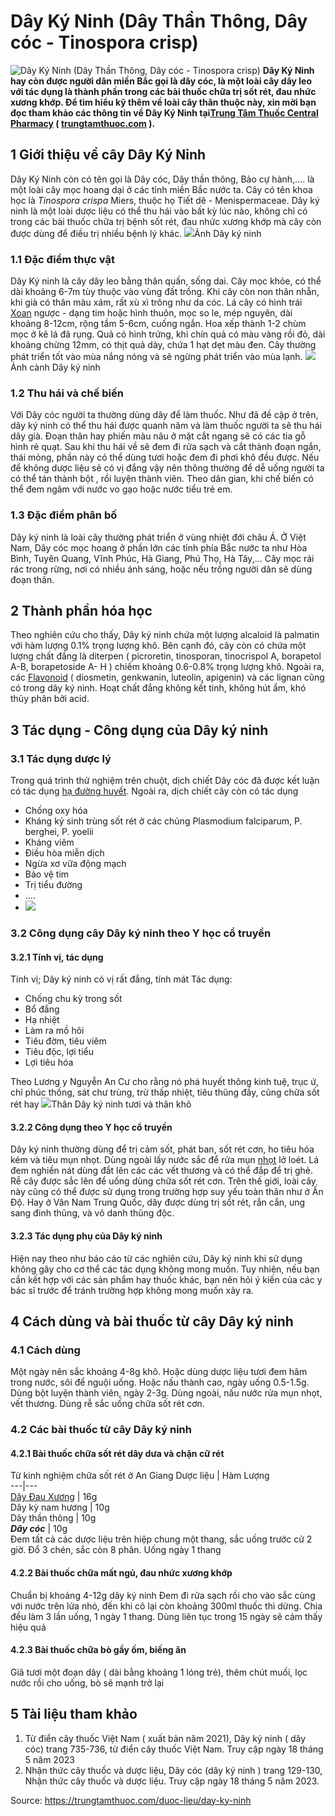 # Dây Ký Ninh (Dây Thần Thông, Dây cóc - Tinospora crisp)

![Dây Ký Ninh \(Dây Thần Thông, Dây cóc - Tinospora crisp\)](https://trungtamthuoc.com/images/others/day-ky-ninh-3-6058.jpg)
**Dây Ký Ninh hay còn được người dân miền Bắc gọi là dây cóc, là một loài cây dây leo với tác dụng là thành phần trong các bài thuốc chữa trị sốt rét, đau nhức xương khớp. Để tìm hiểu kỹ thêm về loài cây thân thuộc này, xin mời bạn đọc tham khảo các thông tin về Dây Ký Ninh tại[Trung Tâm Thuốc Central Pharmacy](https://trungtamthuoc.com/ "Trung Tâm Thuốc Central Pharmacy") ( [trungtamthuoc.com](https://trungtamthuoc.com/ "trungtamthuoc.com") ).**
##  1 Giới thiệu về cây Dây Ký Ninh
Dây Ký Ninh còn có tên gọi là Dây cóc, Dây thần thông, Bảo cự hành,.... là một loài cây mọc hoang dại ở các tỉnh miền Bắc nước ta. Cây có tên khoa học là _Tinospora crispa_ Miers, thuộc họ Tiết dê - Menispermaceae. 
Dây ký ninh là một loài dược liệu có thể thu hái vào bất kỳ lúc nào, không chỉ có trong các bài thuốc chữa trị bệnh sốt rét, đau nhức xương khớp mà cây còn được dùng để điều trị nhiều bệnh lý khác.
![](https://trungtamthuoc.com/images/item/Day-ky-ninh-9.jpg)Ảnh Dây ký ninh
### 1.1 Đặc điểm thực vật
Dây Ký ninh là cây dây leo bằng thân quấn, sống dai. Cây mọc khỏe, có thể dài khoảng 6-7m tùy thuộc vào vùng đất trồng. Khi cây còn non thân nhẵn, khi già có thân màu xám, rất xù xì trông như da cóc. Lá cây có hình trái [Xoan](https://trungtamthuoc.com/duoc-lieu/cay-xoan "Xoan") ngược - dạng tim hoặc hình thuôn, mọc so le, mép nguyên, dài khoảng 8-12cm, rộng tầm 5-6cm, cuống ngắn. 
Hoa xếp thành 1-2 chùm mọc ở kẽ lá đã rụng. Quả có hình trứng, khi chín quả có màu vàng rồi đỏ, dài khoảng chừng 12mm, có thịt quả dày, chứa 1 hạt dẹt màu đen. Cây thường phát triển tốt vào mùa nắng nóng và sẽ ngừng phát triển vào mùa lạnh.
![](https://trungtamthuoc.com/images/item/Day-ky-ninh-10.jpg)Ảnh cành Dây ký ninh
### 1.2 Thu hái và chế biến
Với Dây cóc người ta thường dùng dây để làm thuốc. Như đã đề cập ở trên, dây ký ninh có thể thu hái được quanh năm và làm thuốc người ta sẽ thu hái dây già. Đoạn thân hay phiến màu nâu ở mặt cắt ngang sẽ có các tia gỗ hình rẻ quạt. Sau khi thu hái về sẽ đem đi rửa sạch và cắt thành đoạn ngắn, thái mỏng, phần này có thể dùng tươi hoặc đem đi phơi khô đều được. Nếu để không dược liệu sẽ có vị đắng vậy nên thông thường để dễ uống người ta có thể tán thành bột , rồi luyện thành viên. Theo dân gian, khi chế biến có thể đem ngâm với nước vo gạo hoặc nước tiểu trẻ em.
### 1.3 Đặc điểm phân bố
Dây ký ninh là loài cây thường phát triển ở vùng nhiệt đới châu Á. Ở Việt Nam, Dây cóc mọc hoang ở phần lớn các tỉnh phía Bắc nước ta như Hòa Bình, Tuyên Quang, Vĩnh Phúc, Hà Giang, Phú Thọ, Hà Tây,... Cây mọc rải rác trong rừng, nơi có nhiều ánh sáng, hoặc nếu trồng người dân sẽ dùng đoạn thân. 
##  2 Thành phần hóa học
Theo nghiên cứu cho thấy, Dây ký ninh chứa một lượng alcaloid là palmatin với hàm lượng 0.1% trọng lượng khô. Bên cạnh đó, cây còn có chứa một lượng chất đắng là diterpen ( picroretin, tinosporan, tinocrispol A, borapetol A-B, borapetoside A- H ) chiếm khoảng 0.6-0.8% trọng lượng khô. Ngoài ra, các [Flavonoid](https://trungtamthuoc.com/hoat-chat/flavonoid "Flavonoid") ( diosmetin, genkwanin, luteolin, apigenin) và các lignan cũng có trong dây ký ninh. Hoạt chất đắng không kết tinh, không hút ẩm, khó thủy phân bởi acid. 
##  3 Tác dụng - Công dụng của Dây ký ninh
### 3.1 Tác dụng dược lý
Trong quá trình thử nghiệm trên chuột, dịch chiết Dây cóc đã được kết luận có tác dụng [hạ đường huyết](https://trungtamthuoc.com/bai-viet/ha-glucose-mau "hạ đường huyết"). Ngoài ra, dịch chiết cây còn có tác dụng
  * Chống oxy hóa
  * Kháng ký sinh trùng sốt rét ở các chủng Plasmodium falciparum, P. berghei, P. yoelii
  * Kháng viêm
  * Điều hòa miễn dịch
  * Ngừa xơ vữa động mạch
  * Bảo vệ tim
  * Trị tiểu đường
  * ….
  * ![](https://trungtamthuoc.com/images/item/Day-ky-ninh-1.jpg)


### 3.2 Công dụng cây Dây ký ninh theo Y học cổ truyền
#### 3.2.1 Tính vị, tác dụng
Tính vị; Dây ký ninh có vị rất đắng, tính mát
Tác dụng: 
  * Chống chu kỳ trong sốt
  * Bổ đắng
  * Hạ nhiệt
  * Làm ra mồ hôi
  * Tiêu đờm, tiêu viêm
  * Tiêu độc, lợi tiểu
  * Lợi tiêu hóa


Theo Lương y Nguyễn An Cư cho rằng nó phá huyết thông kinh tuệ, trục ứ, chỉ phúc thống, sát chư trùng, trừ thấp nhiệt, tiêu thũng đầy, cũng chữa sốt rét hay
![](https://trungtamthuoc.com/images/item/Day-ky-ninh-6.jpg)Thân Dây ký ninh tươi và thân khô
#### 3.2.2 Công dụng theo Y học cổ truyền
Dây ký ninh thường dùng để trị cảm sốt, phát ban, sốt rét cơn, ho tiêu hóa kém và tiêu mụn nhọt. Dùng ngoài lấy nước sắc để rửa mụn [nhọt](https://trungtamthuoc.com/bai-viet/nhot "nhọt") lở loét. Lá đem nghiền nát dùng đắt lên các các vết thương và có thể đắp để trị ghẻ. Rễ cây được sắc lên để uống dùng chữa sốt rét cơn.
Trên thế giới, loài cây này cũng có thể được sử dụng trong trường hợp suy yếu toàn thân như ở Ấn Độ. Hay ở Vân Nam Trung Quốc, dây được dùng trị sốt rét, rắn cắn, ung sang đinh thũng, và vô danh thũng độc. 
#### 3.2.3 Tác dụng phụ của Dây ký ninh
Hiện nay theo như báo cáo từ các nghiên cứu, Dây ký ninh khi sử dụng không gây cho cơ thể các tác dụng không mong muốn. Tuy nhiên, nếu bạn cần kết hợp với các sản phẩm hay thuốc khác, bạn nên hỏi ý kiến của các y bác sĩ trước để tránh trường hợp không mong muốn xảy ra.
##  4 Cách dùng và bài thuốc từ cây Dây ký ninh
### 4.1 Cách dùng
Một ngày nên sắc khoảng 4-8g khô. Hoặc dùng dược liệu tươi đem hãm trong nước, sôi để nguội uống. Hoặc nấu thành cao, ngày uống 0.5-1.5g. Dùng bột luyện thành viên, ngày 2-3g. Dùng ngoài, nấu nước rửa mụn nhọt, vết thương. Dùng rễ sắc uống chữa sốt rét cơn. 
### 4.2 Các bài thuốc từ cây Dây ký ninh
#### 4.2.1 Bài thuốc chữa sốt rét dây dưa và chặn cữ rét
Từ kinh nghiệm chữa sốt rét ở An Giang
Dược liệu  | Hàm Lượng   
---|---  
[Dây Đau Xương](https://trungtamthuoc.com/duoc-lieu/day-dau-xuong "Dây Đau Xương") | 16g  
Dây kỳ nam hương  | 10g  
Dây thần thông | 10g  
**_Dây cóc_** | 10g  
Đem tất cả các dược liệu trên hiệp chung một thang, sắc uống trước cử 2 giờ. Đổ 3 chén, sắc còn 8 phân. Uống ngày 1 thang
#### 4.2.2 Bài thuốc chữa mất ngủ, đau nhức xương khớp
Chuẩn bị khoảng 4-12g dây ký ninh
Đem đi rửa sạch rồi cho vào sắc cùng với nước trên lửa nhỏ, đến khi cô lại còn khoảng 300ml thuốc thì dừng. Chia đều làm 3 lần uống, 1 ngày 1 thang. Dùng liên tục trong 15 ngày sẽ cảm thấy hiệu quả
#### 4.2.3 Bài thuốc chữa bò gầy ốm, biếng ăn
Giã tươi một đoạn dây ( dài bằng khoảng 1 lóng trẻ), thêm chút muối, lọc nước rồi cho uống, bò sẽ mạnh trở lại
##  5 Tài liệu tham khảo
  1. Từ điển cây thuốc Việt Nam ( xuất bản năm 2021), Dây ký ninh ( dây cóc) trang 735-736, từ điển cây thuốc Việt Nam. Truy cập ngày 18 tháng 5 năm 2023
  2. Nhận thức cây thuốc và dược liệu, Dây cóc (dây ký ninh ) trang 129-130, Nhận thức cây thuốc và dược liệu. Truy cập ngày 18 tháng 5 năm 2023.




Source: https://trungtamthuoc.com/duoc-lieu/day-ky-ninh
